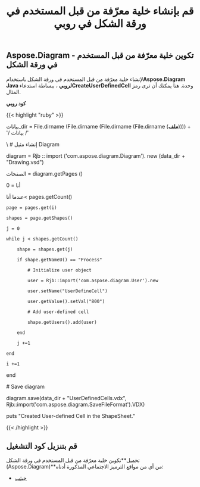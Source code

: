 ﻿---
title: قم بإنشاء خلية معرّفة من قبل المستخدم في ورقة الشكل في روبي
type: docs
weight: 10
url: /ar/java/create-user-defined-cell-in-the-shapesheet-in-ruby/
---
## **Aspose.Diagram - تكوين خلية معرّفة من قبل المستخدم في ورقة الشكل**
 لإنشاء خلية معرّفة من قبل المستخدم في ورقة الشكل باستخدام**Aspose.Diagram Java لروبي** ، ببساطة استدعاء**CreateUserDefinedCell** وحدة. هنا يمكنك أن ترى رمز المثال.

**كود روبي**

{{< highlight "ruby" >}}

 بيانات_dir = File.dirname (File.dirname (File.dirname (File.dirname (__ملف__)))) + '/ بيانات /'

\ # إنشاء مثيل Diagram

diagram = Rjb :: import ('com.aspose.diagram.Diagram'). new (data_dir + "Drawing.vsd")

الصفحات = diagram.getPages ()

أنا = 0

 عندما أنا< pages.getCount()

    page = pages.get(i)

    shapes = page.getShapes()

    j = 0

    while j < shapes.getCount()

        shape = shapes.get(j)

        if shape.getNameU() == "Process"

            # Initialize user object

            user = Rjb::import('com.aspose.diagram.User').new

            user.setName("UserDefineCell")

            user.getValue().setVal("800")

            # Add user-defined cell

            shape.getUsers().add(user)

        end

        j +=1

    end

    i +=1

end

\# Save diagram

diagram.save(data_dir + "UserDefinedCells.vdx", Rjb::import('com.aspose.diagram.SaveFileFormat').VDX)

puts "Created User-defined Cell in the ShapeSheet."

{{< /highlight >}}
## **قم بتنزيل كود التشغيل**
 تحميل**تكوين خلية معرّفة من قبل المستخدم في ورقة الشكل (Aspose.Diagram)**من أي من مواقع الترميز الاجتماعي المذكورة أدناه:

- [جيثب](https://github.com/asposediagram/Aspose.Diagram-for-Java/blob/master/Plugins/Aspose_Diagram_Java_for_Ruby/lib/asposediagramjava/UserDefinedCells/createuserdefinedcell.rb)
